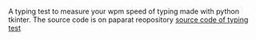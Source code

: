 A typing test to measure your wpm speed of typing made with python tkinter. The source code is on paparat reopository
[source code of typing test](https://github.com/mohammadpmf/paparat/blob/main/main/7_tkinter/s85_type.py)
